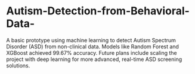 # Autism-Detection-from-Behavioral-Data-
A basic prototype using machine learning to detect Autism Spectrum Disorder (ASD) from non-clinical data. Models like Random Forest and XGBoost achieved 99.67% accuracy. Future plans include scaling the project with deep learning for more advanced, real-time ASD screening solutions.
